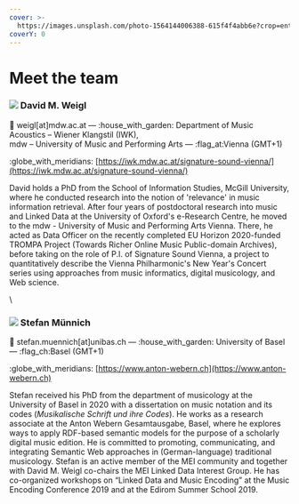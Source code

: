 ```yaml
---
cover: >-
  https://images.unsplash.com/photo-1564144006388-615f4f4abb6e?crop=entropy&cs=srgb&fm=jpg&ixid=MnwxOTcwMjR8MHwxfHNlYXJjaHw5fHx0ZWFjaHxlbnwwfHx8fDE2MzkxNjUxMjg&ixlib=rb-1.2.1&q=85
coverY: 0
---
```


# Meet the team

### ![](https://avatars.githubusercontent.com/u/5521800?v=4) David M. Weigl <a href="#david-weigl" id="david-weigl"></a>

💌 weigl\[at]mdw.ac.at  — :house\_with\_garden: Department of Music Acoustics – Wiener Klangstil (IWK),\
mdw – University of Music and Performing Arts — :flag\_at:Vienna (GMT+1)

:globe\_with\_meridians: [https://iwk.mdw.ac.at/signature-sound-vienna/](https://iwk.mdw.ac.at/signature-sound-vienna/)

David holds a PhD from the School of Information Studies, McGill University, where he conducted research into the notion of 'relevance' in music information retrieval. After four years of postdoctoral research into music and Linked Data at the University of Oxford's e-Research Centre, he moved to the mdw - University of Music and Performing Arts Vienna. There, he acted as Data Officer on the recently completed EU Horizon 2020-funded TROMPA Project (Towards Richer Online Music Public-domain Archives), before taking on the role of P.I. of Signature Sound Vienna, a project to quantitatively describe the Vienna Philharmonic's New Year's Concert series using approaches from music informatics, digital musicology, and Web science.

\


### ![](https://avatars.githubusercontent.com/u/21059419?v=4) Stefan Münnich <a href="#stefan-muennich" id="stefan-muennich"></a>

💌 stefan.muennich\[at]unibas.ch — :house\_with\_garden: University of Basel — :flag\_ch:Basel (GMT+1)

:globe\_with\_meridians: [https://www.anton-webern.ch](https://www.anton-webern.ch)

Stefan received his PhD from the department of musicology at the University of Basel in 2020 with a dissertation on music notation and its codes (_Musikalische Schrift und ihre Codes_). He works as a research associate at the Anton Webern Gesamtausgabe, Basel, where he explores ways to apply RDF-based semantic models for the purpose of a scholarly digital music edition. He is committed to promoting, communicating, and integrating Semantic Web approaches in (German-language) traditional musicology. Stefan is an active member of the MEI community and together with David M. Weigl co-chairs the MEI Linked Data Interest Group. He has co-organized workshops on “Linked Data and Music Encoding” at the Music Encoding Conference 2019 and at the Edirom Summer School 2019.
